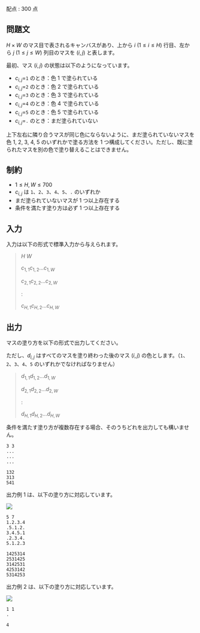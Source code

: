 配点 : $300$ 点

## 問題文

$H \times W$ のマス目で表されるキャンバスがあり、上から $i$ $(1 \leq i \leq H)$ 行目、左から $j$ $(1 \leq j \leq W)$ 列目のマスを $(i, j)$ と表します。

最初、マス $(i, j)$ の状態は以下のようになっています。

- $c_{i, j}=$`1` のとき：色 1 で塗られている
- $c_{i, j}=$`2` のとき：色 2 で塗られている
- $c_{i, j}=$`3` のとき：色 3 で塗られている
- $c_{i, j}=$`4` のとき：色 4 で塗られている
- $c_{i, j}=$`5` のとき：色 5 で塗られている
- $c_{i, j}=$`.` のとき：まだ塗られていない

上下左右に隣り合うマスが同じ色にならないように、まだ塗られていないマスを色 1, 2, 3, 4, 5 のいずれかで塗る方法を 1 つ構成してください。ただし、既に塗られたマスを別の色で塗り替えることはできません。

## 制約

- $1 \leq H, W \leq 700$
- $c_{i, j}$ は `1`、`2`、`3`、`4`、`5`、`.` のいずれか
- まだ塗られていないマスが 1 つ以上存在する
- 条件を満たす塗り方は必ず 1 つ以上存在する

## 入力

入力は以下の形式で標準入力から与えられます。  

> $H$ $W$
> 
> $c_{1, 1}$$c_{1, 2}$$\ldots$$c_{1, W}$
> 
> $c_{2, 1}$$c_{2, 2}$$\ldots$$c_{2, W}$
> 
>  $:$
> 
> $c_{H, 1}$$c_{H, 2}$$\ldots$$c_{H, W}$

## 出力

マスの塗り方を以下の形式で出力してください。

ただし、$d_{i, j}$ はすべてのマスを塗り終わった後のマス $(i, j)$ の色とします。（`1`、`2`、`3`、`4`、`5` のいずれかでなければなりません）

> $d_{1, 1}$$d_{1, 2}$$\ldots$$d_{1, W}$
> 
> $d_{2, 1}$$d_{2, 2}$$\ldots$$d_{2, W}$
> 
>  $:$
> 
> $d_{H, 1}$$d_{H, 2}$$\ldots$$d_{H, W}$

条件を満たす塗り方が複数存在する場合、そのうちどれを出力しても構いません。

```input1
3 3
...
...
...
```

```output1
132
313
541
```

出力例 1 は、以下の塗り方に対応しています。

![](https://img.atcoder.jp/arc131/35bb8a98465fbb2c889ea532d0985ff0.png)

```input2
5 7
1.2.3.4
.5.1.2.
3.4.5.1
.2.3.4.
5.1.2.3
```

```output2
1425314
2531425
3142531
4253142
5314253
```

出力例 2 は、以下の塗り方に対応しています。

![](https://img.atcoder.jp/arc131/a2fc3903965fd871d25e905fb95dbc6a.png)

```input3
1 1
.
```

```output3
4
```